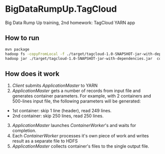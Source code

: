 # BigDataRumpUp.TagCloud
Big Data Rump Up training, 2nd homework: TagCloud YARN app

## How to run

```bash
mvn package
hadoop fs -copyFromLocal -f ./target/tagcloud-1.0-SNAPSHOT-jar-with-dependencies.jar /apps/tagcloud/tagcloud.jar
hadoop jar ./target/tagcloud-1.0-SNAPSHOT-jar-with-dependencies.jar  com.khaale.bigdatarampup.tagcloud.yarn.Client /data/tagcloud/prod/user.profile.tags.us.txt 2 hdfs:///apps/tagcloud/tagcloud.jar
```

## How does it work

1. _Client_ submits _ApplicationMaster_ to YARN
2. _ApplicationMaster_ gets a number of records from input file and generates container parameters. For example, with 2 containers and 500-lines input file, the following parameters will be generated:
  - 1st container: skip 1 line (header), read 249 lines.
  - 2nd container: skip 250 lines, read 250 lines.
3. _ApplicationMaster_ launches _ContainerWorker_'s and waits for completion.
4. Each _ContainerWorker_ processes it's own piece of work and writes result as a separate file to HDFS
5. _ApplicationMaster_ collects container's files to the single output file.
